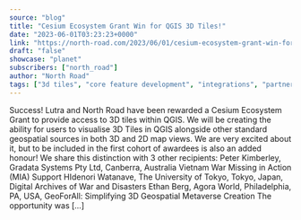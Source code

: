 ```yaml
---
source: "blog"
title: "Cesium Ecosystem Grant Win for QGIS 3D Tiles!"
date: "2023-06-01T03:23:23+0000"
link: "https://north-road.com/2023/06/01/cesium-ecosystem-grant-win-for-qgis-3d-tiles/"
draft: "false"
showcase: "planet"
subscribers: ["north_road"]
author: "North Road"
tags: ["3d tiles", "core feature development", "integrations", "partners", "qgis"]
---
```


Success! Lutra and North Road have been rewarded a Cesium Ecosystem Grant to provide access to 3D tiles within QGIS. We will be creating the ability for users to visualise 3D Tiles in QGIS alongside other standard geospatial sources in both 3D and 2D map views. We are very excited about it, but to be included in the first cohort of awardees is also an added honour! We share this distinction with 3 other recipients: Peter Kimberley, Gradata Systems Pty Ltd, Canberra, Australia Vietnam War Missing in Action (MIA) Support HIdenori Watanave, The University of Tokyo, Tokyo, Japan, Digital Archives of War and Disasters Ethan Berg, Agora World, Philadelphia, PA, USA, GeoForAll: Simplifying 3D Geospatial Metaverse Creation The opportunity was [&#8230;]
